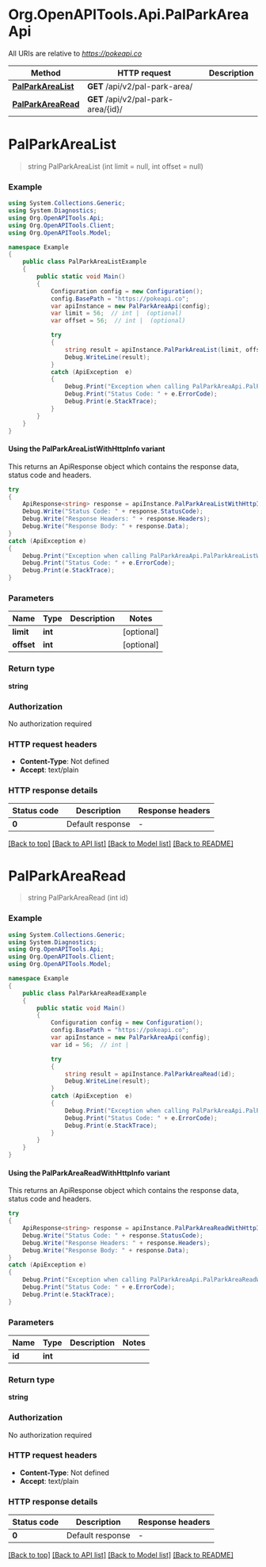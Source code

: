 # Org.OpenAPITools.Api.PalParkAreaApi

All URIs are relative to *https://pokeapi.co*

| Method | HTTP request | Description |
|--------|--------------|-------------|
| [**PalParkAreaList**](PalParkAreaApi.md#palparkarealist) | **GET** /api/v2/pal-park-area/ |  |
| [**PalParkAreaRead**](PalParkAreaApi.md#palparkarearead) | **GET** /api/v2/pal-park-area/{id}/ |  |

<a id="palparkarealist"></a>
# **PalParkAreaList**
> string PalParkAreaList (int limit = null, int offset = null)



### Example
```csharp
using System.Collections.Generic;
using System.Diagnostics;
using Org.OpenAPITools.Api;
using Org.OpenAPITools.Client;
using Org.OpenAPITools.Model;

namespace Example
{
    public class PalParkAreaListExample
    {
        public static void Main()
        {
            Configuration config = new Configuration();
            config.BasePath = "https://pokeapi.co";
            var apiInstance = new PalParkAreaApi(config);
            var limit = 56;  // int |  (optional) 
            var offset = 56;  // int |  (optional) 

            try
            {
                string result = apiInstance.PalParkAreaList(limit, offset);
                Debug.WriteLine(result);
            }
            catch (ApiException  e)
            {
                Debug.Print("Exception when calling PalParkAreaApi.PalParkAreaList: " + e.Message);
                Debug.Print("Status Code: " + e.ErrorCode);
                Debug.Print(e.StackTrace);
            }
        }
    }
}
```

#### Using the PalParkAreaListWithHttpInfo variant
This returns an ApiResponse object which contains the response data, status code and headers.

```csharp
try
{
    ApiResponse<string> response = apiInstance.PalParkAreaListWithHttpInfo(limit, offset);
    Debug.Write("Status Code: " + response.StatusCode);
    Debug.Write("Response Headers: " + response.Headers);
    Debug.Write("Response Body: " + response.Data);
}
catch (ApiException e)
{
    Debug.Print("Exception when calling PalParkAreaApi.PalParkAreaListWithHttpInfo: " + e.Message);
    Debug.Print("Status Code: " + e.ErrorCode);
    Debug.Print(e.StackTrace);
}
```

### Parameters

| Name | Type | Description | Notes |
|------|------|-------------|-------|
| **limit** | **int** |  | [optional]  |
| **offset** | **int** |  | [optional]  |

### Return type

**string**

### Authorization

No authorization required

### HTTP request headers

 - **Content-Type**: Not defined
 - **Accept**: text/plain


### HTTP response details
| Status code | Description | Response headers |
|-------------|-------------|------------------|
| **0** | Default response |  -  |

[[Back to top]](#) [[Back to API list]](../../README.md#documentation-for-api-endpoints) [[Back to Model list]](../../README.md#documentation-for-models) [[Back to README]](../../README.md)

<a id="palparkarearead"></a>
# **PalParkAreaRead**
> string PalParkAreaRead (int id)



### Example
```csharp
using System.Collections.Generic;
using System.Diagnostics;
using Org.OpenAPITools.Api;
using Org.OpenAPITools.Client;
using Org.OpenAPITools.Model;

namespace Example
{
    public class PalParkAreaReadExample
    {
        public static void Main()
        {
            Configuration config = new Configuration();
            config.BasePath = "https://pokeapi.co";
            var apiInstance = new PalParkAreaApi(config);
            var id = 56;  // int | 

            try
            {
                string result = apiInstance.PalParkAreaRead(id);
                Debug.WriteLine(result);
            }
            catch (ApiException  e)
            {
                Debug.Print("Exception when calling PalParkAreaApi.PalParkAreaRead: " + e.Message);
                Debug.Print("Status Code: " + e.ErrorCode);
                Debug.Print(e.StackTrace);
            }
        }
    }
}
```

#### Using the PalParkAreaReadWithHttpInfo variant
This returns an ApiResponse object which contains the response data, status code and headers.

```csharp
try
{
    ApiResponse<string> response = apiInstance.PalParkAreaReadWithHttpInfo(id);
    Debug.Write("Status Code: " + response.StatusCode);
    Debug.Write("Response Headers: " + response.Headers);
    Debug.Write("Response Body: " + response.Data);
}
catch (ApiException e)
{
    Debug.Print("Exception when calling PalParkAreaApi.PalParkAreaReadWithHttpInfo: " + e.Message);
    Debug.Print("Status Code: " + e.ErrorCode);
    Debug.Print(e.StackTrace);
}
```

### Parameters

| Name | Type | Description | Notes |
|------|------|-------------|-------|
| **id** | **int** |  |  |

### Return type

**string**

### Authorization

No authorization required

### HTTP request headers

 - **Content-Type**: Not defined
 - **Accept**: text/plain


### HTTP response details
| Status code | Description | Response headers |
|-------------|-------------|------------------|
| **0** | Default response |  -  |

[[Back to top]](#) [[Back to API list]](../../README.md#documentation-for-api-endpoints) [[Back to Model list]](../../README.md#documentation-for-models) [[Back to README]](../../README.md)

